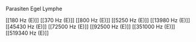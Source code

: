 Parasiten Egel Lymphe

[[180 Hz (E)]]
[[370 Hz (E)]]
[[800 Hz (E)]]
[[5250 Hz (E)]]
[[13980 Hz (E)]]
[[45430 Hz (E)]]
[[72500 Hz (E)]]
[[92500 Hz (E)]]
[[351000 Hz (E)]]
[[519340 Hz (E)]]
